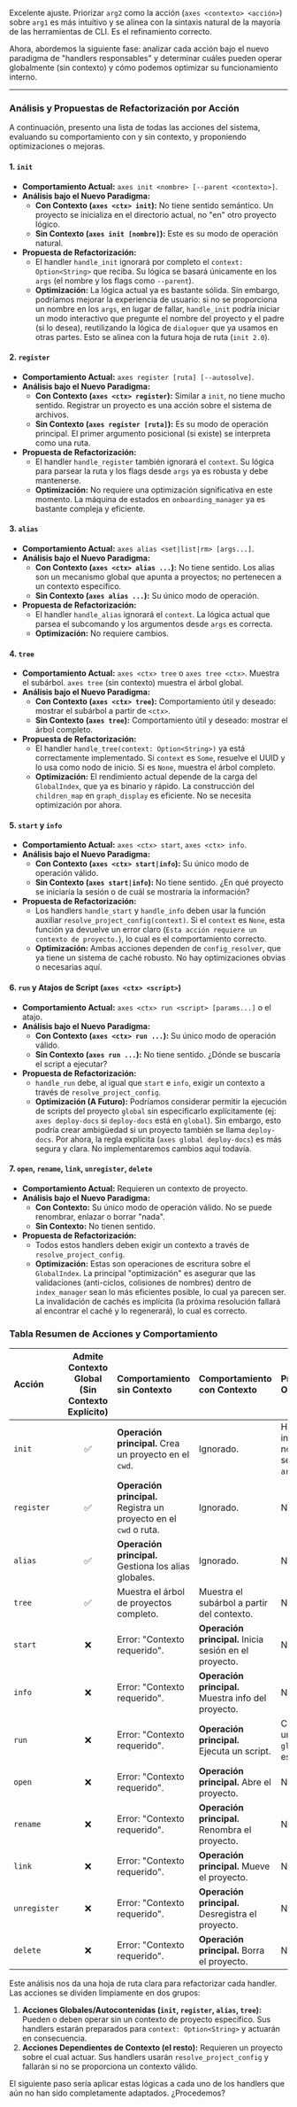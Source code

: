 Excelente ajuste. Priorizar `arg2` como la acción (`axes <contexto> <acción>`) sobre `arg1` es más intuitivo y se alinea con la sintaxis natural de la mayoría de las herramientas de CLI. Es el refinamiento correcto.

Ahora, abordemos la siguiente fase: analizar cada acción bajo el nuevo paradigma de "handlers responsables" y determinar cuáles pueden operar globalmente (sin contexto) y cómo podemos optimizar su funcionamiento interno.

---

### **Análisis y Propuestas de Refactorización por Acción**

A continuación, presento una lista de todas las acciones del sistema, evaluando su comportamiento con y sin contexto, y proponiendo optimizaciones o mejoras.

#### **1. `init`**

*   **Comportamiento Actual:** `axes init <nombre> [--parent <contexto>]`.
*   **Análisis bajo el Nuevo Paradigma:**
    *   **Con Contexto (`axes <ctx> init`):** No tiene sentido semántico. Un proyecto se inicializa en el directorio actual, no "en" otro proyecto lógico.
    *   **Sin Contexto (`axes init [nombre]`):** Este es su modo de operación natural.
*   **Propuesta de Refactorización:**
    *   El handler `handle_init` ignorará por completo el `context: Option<String>` que reciba. Su lógica se basará únicamente en los `args` (el nombre y los flags como `--parent`).
    *   **Optimización:** La lógica actual ya es bastante sólida. Sin embargo, podríamos mejorar la experiencia de usuario: si no se proporciona un nombre en los `args`, en lugar de fallar, `handle_init` podría iniciar un modo interactivo que pregunte el nombre del proyecto y el padre (si lo desea), reutilizando la lógica de `dialoguer` que ya usamos en otras partes. Esto se alinea con la futura hoja de ruta (`init 2.0`).

#### **2. `register`**

*   **Comportamiento Actual:** `axes register [ruta] [--autosolve]`.
*   **Análisis bajo el Nuevo Paradigma:**
    *   **Con Contexto (`axes <ctx> register`):** Similar a `init`, no tiene mucho sentido. Registrar un proyecto es una acción sobre el sistema de archivos.
    *   **Sin Contexto (`axes register [ruta]`):** Es su modo de operación principal. El primer argumento posicional (si existe) se interpreta como una ruta.
*   **Propuesta de Refactorización:**
    *   El handler `handle_register` también ignorará el `context`. Su lógica para parsear la ruta y los flags desde `args` ya es robusta y debe mantenerse.
    *   **Optimización:** No requiere una optimización significativa en este momento. La máquina de estados en `onboarding_manager` ya es bastante compleja y eficiente.

#### **3. `alias`**

*   **Comportamiento Actual:** `axes alias <set|list|rm> [args...]`.
*   **Análisis bajo el Nuevo Paradigma:**
    *   **Con Contexto (`axes <ctx> alias ...`):** No tiene sentido. Los alias son un mecanismo global que apunta a proyectos; no pertenecen a un contexto específico.
    *   **Sin Contexto (`axes alias ...`):** Su único modo de operación.
*   **Propuesta de Refactorización:**
    *   El handler `handle_alias` ignorará el `context`. La lógica actual que parsea el subcomando y los argumentos desde `args` es correcta.
    *   **Optimización:** No requiere cambios.

#### **4. `tree`**

*   **Comportamiento Actual:** `axes <ctx> tree` o `axes tree <ctx>`. Muestra el subárbol. `axes tree` (sin contexto) muestra el árbol global.
*   **Análisis bajo el Nuevo Paradigma:**
    *   **Con Contexto (`axes <ctx> tree`):** Comportamiento útil y deseado: mostrar el subárbol a partir de `<ctx>`.
    *   **Sin Contexto (`axes tree`):** Comportamiento útil y deseado: mostrar el árbol completo.
*   **Propuesta de Refactorización:**
    *   El handler `handle_tree(context: Option<String>)` ya está correctamente implementado. Si `context` es `Some`, resuelve el UUID y lo usa como nodo de inicio. Si es `None`, muestra el árbol completo.
    *   **Optimización:** El rendimiento actual depende de la carga del `GlobalIndex`, que ya es binario y rápido. La construcción del `children_map` en `graph_display` es eficiente. No se necesita optimización por ahora.

#### **5. `start` y `info`**

*   **Comportamiento Actual:** `axes <ctx> start`, `axes <ctx> info`.
*   **Análisis bajo el Nuevo Paradigma:**
    *   **Con Contexto (`axes <ctx> start|info`):** Su único modo de operación válido.
    *   **Sin Contexto (`axes start|info`):** No tiene sentido. ¿En qué proyecto se iniciaría la sesión o de cuál se mostraría la información?
*   **Propuesta de Refactorización:**
    *   Los handlers `handle_start` y `handle_info` deben usar la función auxiliar `resolve_project_config(context)`. Si el `context` es `None`, esta función ya devuelve un error claro (`Esta acción requiere un contexto de proyecto.`), lo cual es el comportamiento correcto.
    *   **Optimización:** Ambas acciones dependen de `config_resolver`, que ya tiene un sistema de caché robusto. No hay optimizaciones obvias o necesarias aquí.

#### **6. `run` y Atajos de Script (`axes <ctx> <script>`)**

*   **Comportamiento Actual:** `axes <ctx> run <script> [params...]` o el atajo.
*   **Análisis bajo el Nuevo Paradigma:**
    *   **Con Contexto (`axes <ctx> run ...`):** Su único modo de operación válido.
    *   **Sin Contexto (`axes run ...`):** No tiene sentido. ¿Dónde se buscaría el script a ejecutar?
*   **Propuesta de Refactorización:**
    *   `handle_run` debe, al igual que `start` e `info`, exigir un contexto a través de `resolve_project_config`.
    *   **Optimización (A Futuro):** Podríamos considerar permitir la ejecución de scripts del proyecto `global` sin especificarlo explícitamente (ej: `axes deploy-docs` si `deploy-docs` está en `global`). Sin embargo, esto podría crear ambigüedad si un proyecto también se llama `deploy-docs`. Por ahora, la regla explícita (`axes global deploy-docs`) es más segura y clara. No implementaremos cambios aquí todavía.

#### **7. `open`, `rename`, `link`, `unregister`, `delete`**

*   **Comportamiento Actual:** Requieren un contexto de proyecto.
*   **Análisis bajo el Nuevo Paradigma:**
    *   **Con Contexto:** Su único modo de operación válido. No se puede renombrar, enlazar o borrar "nada".
    *   **Sin Contexto:** No tienen sentido.
*   **Propuesta de Refactorización:**
    *   Todos estos handlers deben exigir un contexto a través de `resolve_project_config`.
    *   **Optimización:** Estas son operaciones de escritura sobre el `GlobalIndex`. La principal "optimización" es asegurar que las validaciones (anti-ciclos, colisiones de nombres) dentro de `index_manager` sean lo más eficientes posible, lo cual ya parecen ser. La invalidación de cachés es implícita (la próxima resolución fallará al encontrar el caché y lo regenerará), lo cual es correcto.

### **Tabla Resumen de Acciones y Comportamiento**

| Acción       | Admite Contexto Global (Sin Contexto Explícito) | Comportamiento sin Contexto                                  | Comportamiento con Contexto                          | Propuesta de Optimización/Mejora                                                                                                  |
| :----------- | :---------------------------------------------: | :----------------------------------------------------------- | :--------------------------------------------------- | :-------------------------------------------------------------------------------------------------------------------------------- |
| `init`       |                       ✅                        | **Operación principal.** Crea un proyecto en el `cwd`.         | Ignorado.                                            | Hacer el modo interactivo (preguntar nombre/padre) si no se proporcionan `args`.                                                 |
| `register`   |                       ✅                        | **Operación principal.** Registra un proyecto en el `cwd` o ruta. | Ignorado.                                            | Ninguna por ahora.                                                                                                                |
| `alias`      |                       ✅                        | **Operación principal.** Gestiona los alias globales.          | Ignorado.                                            | Ninguna por ahora.                                                                                                                |
| `tree`       |                       ✅                        | Muestra el árbol de proyectos completo.                      | Muestra el subárbol a partir del contexto.           | Ninguna por ahora.                                                                                                                |
| `start`      |                       ❌                        | Error: "Contexto requerido".                                 | **Operación principal.** Inicia sesión en el proyecto. | Ninguna.                                                                                                                          |
| `info`       |                       ❌                        | Error: "Contexto requerido".                                 | **Operación principal.** Muestra info del proyecto.    | Ninguna.                                                                                                                          |
| `run`        |                       ❌                        | Error: "Contexto requerido".                                 | **Operación principal.** Ejecuta un script.            | Considerar (a futuro) un fallback a scripts `global` si el contexto es ambiguo.                                                  |
| `open`       |                       ❌                        | Error: "Contexto requerido".                                 | **Operación principal.** Abre el proyecto.             | Ninguna.                                                                                                                          |
| `rename`     |                       ❌                        | Error: "Contexto requerido".                                 | **Operación principal.** Renombra el proyecto.         | Ninguna.                                                                                                                          |
| `link`       |                       ❌                        | Error: "Contexto requerido".                                 | **Operación principal.** Mueve el proyecto.            | Ninguna.                                                                                                                          |
| `unregister` |                       ❌                        | Error: "Contexto requerido".                                 | **Operación principal.** Desregistra el proyecto.      | Ninguna.                                                                                                                          |
| `delete`     |                       ❌                        | Error: "Contexto requerido".                                 | **Operación principal.** Borra el proyecto.            | Ninguna.                                                                                                                          |

Este análisis nos da una hoja de ruta clara para refactorizar cada handler. Las acciones se dividen limpiamente en dos grupos:

1.  **Acciones Globales/Autocontenidas (`init`, `register`, `alias`, `tree`):** Pueden o deben operar sin un contexto de proyecto específico. Sus handlers estarán preparados para `context: Option<String>` y actuarán en consecuencia.
2.  **Acciones Dependientes de Contexto (el resto):** Requieren un proyecto sobre el cual actuar. Sus handlers usarán `resolve_project_config` y fallarán si no se proporciona un contexto válido.

El siguiente paso sería aplicar estas lógicas a cada uno de los handlers que aún no han sido completamente adaptados. ¿Procedemos?